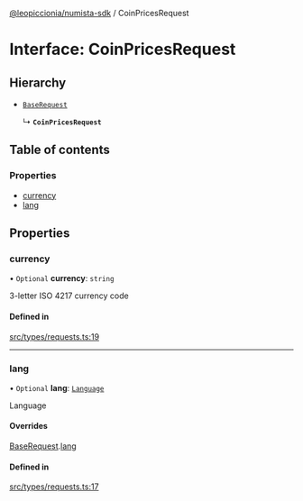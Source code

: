 [@leopiccionia/numista-sdk](../README.md) / CoinPricesRequest

# Interface: CoinPricesRequest

## Hierarchy

- [`BaseRequest`](BaseRequest.md)

  ↳ **`CoinPricesRequest`**

## Table of contents

### Properties

- [currency](CoinPricesRequest.md#currency)
- [lang](CoinPricesRequest.md#lang)

## Properties

### currency

• `Optional` **currency**: `string`

3-letter ISO 4217 currency code

#### Defined in

[src/types/requests.ts:19](https://github.com/leopiccionia/numista-sdk/blob/0647f5f/src/types/requests.ts#L19)

___

### lang

• `Optional` **lang**: [`Language`](../README.md#language)

Language

#### Overrides

[BaseRequest](BaseRequest.md).[lang](BaseRequest.md#lang)

#### Defined in

[src/types/requests.ts:17](https://github.com/leopiccionia/numista-sdk/blob/0647f5f/src/types/requests.ts#L17)
